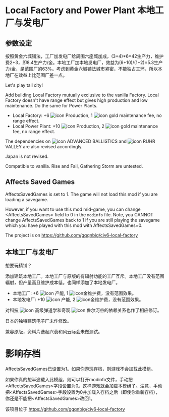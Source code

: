 # Local Factory and Power Plant 本地工厂与发电厂


## 参数设定

按照黄金六城铺法，工厂加发电厂给周围六座城加成，(3+4)*6=42生产力，维护费2+3，即8.4生产力/金。本地工厂加本地发电厂，效益为(6+10)/(1+2)=5.3生产力/金，是范围厂的63%。考虑到黄金六城铺法城市紧密，不能独占三环，所以本地厂在效益上比范围厂差一点。


Let's play tall city!

Add building Local Factory mutually exclusive to the vanilla Factory. Local Factory doesn't have range effect but gives high production and low maintenance. Do the same for Power Plants.

- Local Factory: +6 ![icon](https://vignette.wikia.nocookie.net/civilization/images/7/74/Civ6Production.png/revision/latest) Production, 1 ![icon](https://vignette.wikia.nocookie.net/civilization/images/b/bc/Civ6Gold.png/revision/latest) gold maintenance fee, no range effect.
- Local Power Plant: +10 ![icon](https://vignette.wikia.nocookie.net/civilization/images/7/74/Civ6Production.png/revision/latest) Production, 2 ![icon](https://vignette.wikia.nocookie.net/civilization/images/b/bc/Civ6Gold.png/revision/latest) gold maintenance fee, no range effect.

The dependencies on ![icon](https://vignette.wikia.nocookie.net/civilization/images/b/b2/Advanced_Ballistics_%28Civ6%29.png/revision/latest/scale-to-height-down/24) ADVANCED BALLISTICS and  ![icon](https://vignette.wikia.nocookie.net/civilization/images/5/51/Ruhr_Valley_%28Civ6%29.png/revision/latest/scale-to-height-down/24) RUHR VALLEY are also revised accordingly.

Japan is not revised.

Compatible to vanilla. Rise and Fall, Gathering Storm are untested.


## Affects Saved Games
AffectsSavedGames is set to 1. The game will not load this mod if you are loading a savegame.

However, if you want to use this mod mid-game, you can change &lt;AffectsSavedGames> field to 0 in the `modinfo` file. Note, you CANNOT change AffectsSavedGames back to 1 if you are still playing the savegame which you have played with this mod with AffectsSavedGames=0.

The project is on https://github.com/gqqnbig/civ6-local-factory


## 本地工厂与发电厂

想要玩精铺？

添加建筑本地工厂。本地工厂与原版的有辐射功能的工厂互斥。本地工厂没有范围辐射，但产量高且维护成本低。也同样添加了本地发电厂。

- 本地工厂: +6 ![icon](https://vignette.wikia.nocookie.net/civilization/images/7/74/Civ6Production.png/revision/latest) 产能, 1 ![icon](https://vignette.wikia.nocookie.net/civilization/images/b/bc/Civ6Gold.png/revision/latest)金维护费，没有范围效果。
- 本地发电厂: +10 ![icon](https://vignette.wikia.nocookie.net/civilization/images/7/74/Civ6Production.png/revision/latest) 产能, 2 ![icon](https://vignette.wikia.nocookie.net/civilization/images/b/bc/Civ6Gold.png/revision/latest)金维护费，没有范围效果。

对科技 ![icon](https://vignette.wikia.nocookie.net/civilization/images/b/b2/Advanced_Ballistics_%28Civ6%29.png/revision/latest/scale-to-height-down/24) 高级弹道学和奇观 ![icon](https://vignette.wikia.nocookie.net/civilization/images/5/51/Ruhr_Valley_%28Civ6%29.png/revision/latest/scale-to-height-down/24) 鲁尔河谷的依赖关系也作了相应修订。

日本的独特建筑电子厂未作修改。

兼容原版，资料片迭起兴衰和风云际会未做测试。

# 影响存档
AffectsSavedGames已设置为1。如果你游玩存档，则游戏不会加载此模组。

如果你真的想半途载入此模组，则可以打开modinfo文件，手动把&lt;AffectsSavedGames>字段设置为0。这样游戏就会加载本模组了。注意，手动把&lt;AffectsSavedGames>字段设置为0并加载入存档之后（即使你重新存档），你还是不能把&lt;AffectsSavedGames>改回1。


该项目位于 https://github.com/gqqnbig/civ6-local-factory
